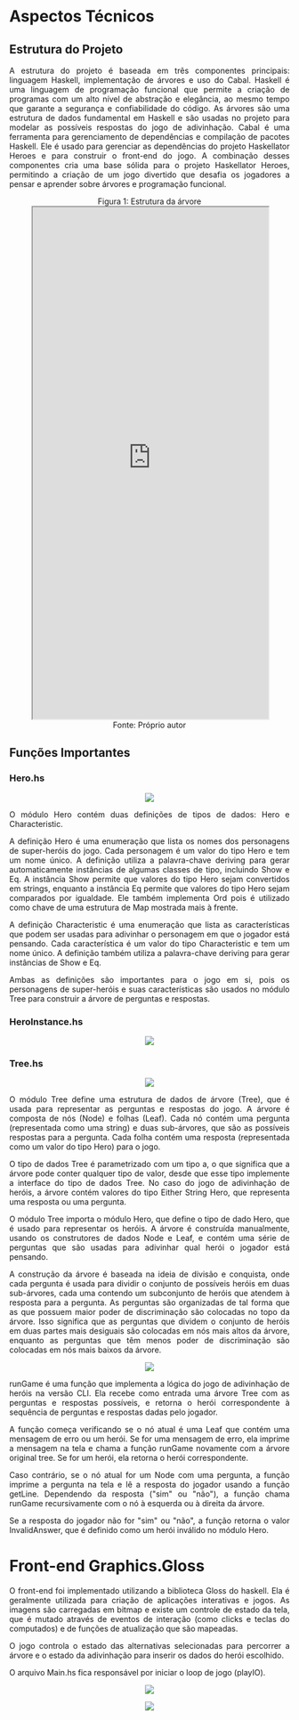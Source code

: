 # Aspectos Técnicos

## Estrutura do Projeto
<div style="text-align: justify;">
A estrutura do projeto é baseada em três componentes principais: linguagem Haskell, implementação de árvores e uso do Cabal. Haskell é uma linguagem de programação funcional que permite a criação de programas com um alto nível de abstração e elegância, ao mesmo tempo que garante a segurança e confiabilidade do código. As árvores são uma estrutura de dados fundamental em Haskell e são usadas no projeto para modelar as possíveis respostas do jogo de adivinhação. Cabal é uma ferramenta para gerenciamento de dependências e compilação de pacotes Haskell. Ele é usado para gerenciar as dependências do projeto Haskellator Heroes e para construir o front-end do jogo. A combinação desses componentes cria uma base sólida para o projeto Haskellator Heroes, permitindo a criação de um jogo divertido que desafia os jogadores a pensar e aprender sobre árvores e programação funcional.
</div>

<figure>
  <figcaption style="text-align: center !important">
    Figura 1: Estrutura da árvore
  </figcaption>

  <iframe 
    frameborder="1" 
    style="width:100%;height:920px;" 
   src="https://viewer.diagrams.net/?tags=%7B%7D&highlight=0000ff&edit=_blank&layers=1&nav=1&title=arvore_binaria_haskellator_heroes#R%3Cmxfile%20pages%3D%222%22%3E%3Cdiagram%20id%3D%22prtHgNgQTEPvFCAcTncT%22%20name%3D%22Principal%22%3E7V1bd6O22v41uXSWhBCHy0ymybS7yTedadPpd0dsYtNi42KcSfav35KNbCPJAmIEsiazulKDAdt6T8971AW6nr%2Fc5tFydpdN4vTCAZOXC%2FTxwnEcF4fkf%2FTM6%2FYMDuD2xDRPJttTBye%2BJv%2BNy5OgPLtOJvGqcmGRZWmRLKsnx9liEY%2BLyrkoz7Pv1cuesrT6qctoGgsnvo6jVDz7ZzIpZuVZ6IX7Nz7FyXRWfnTg%2BNs35hG7uPwlq1k0yb4fnEI%2FXaDrPMuK7av5y3Wc0sVj67K97%2BbIu7svlseLoskNU%2Ffhz79%2BeliMrybfvkzv%2F1rk0feRh8svV7yyXxxPyAKUh1lezLJptojSn%2FZnP%2BTZejGJ6WMhOdpf82uWLcuTf8dF8VpSM1oXGTk1K%2BZp%2BW4aPcbph2j8z3TzqOsszXLy1iJb0Mc%2FZYuCnZrET9E6Jb%2Fvg%2FhzyxVYZet8HKt%2Bo1vyTZRP40J1YbC9kK7AwUeUy3kbZ%2FO4yF%2FJBXmcRkXyXGWRqOS06e663a2fs4R8aQe8MN6GaHtPKRSI8Qh7xvarlrftaXqV59HrwWVLesHq%2BAf5QfVzHJ9jEf6Lua7yBvJi%2BxXY0cGq7E9t%2BK4ND3rbz3yO0nW5pF%2BTuZQvf6WMU%2BWlKE2mC%2FJ6TPgiJizz4TnOi4QI8FX5xjyZTLZsG6%2BS%2F0aPm%2BcBclyuHnk4%2FnCBP9byZZXtRX5UClipn8qP32sF%2Bm3jFy3cxi7Jnp5WccHRsRvK%2BQLl7i%2Bu0cUVyoZQK4QS%2Bes3St1LzA7%2FKom9Ofj4Ujl6ZUcvSXFwGzn6iz2RvN7fRA%2FYPaaqsLAfFeYDMzUYAmAABeYKYvB%2F5PATUUdEGD6ghBxsxCKkQCgifz5eX6AbQUSqAvB9lhTx12W0YYzvBF21sqFJmrJTFw6aRHHwNCbnV0We%2FRMfvOONg%2FjxScWcDTQUI5ZTJRYMS2J8P0BOjFFmB6DJ45jnkP8qOktBmcfk36f%2F%2FDz7LYxG%2F%2BA%2FvhR3Dw%2FTkSNS5phpMVQ39axnAlHPyBcWadEzbdWDAFhcUINwfHTqDeWP6EqjyJdXhETnaFhNZV7cj5GEEHO8g8AlOPjnaLGZ7YVip4DlN2iymoHUas7kVjOjsYDN4dUizunRTTxPFskis9GSQhQcwVd9mNLl4yf4W7x2v31bfnt%2B%2FR0EH73XkeMMonneAM2N01ZKC3qoraQLzyJh3Wmr0%2FgANYZURnvrSiY%2FwVsv3wWXRNs7FRkelSQ51apUb%2BjEu1dyaDMFTd2aPNoc%2B%2FT1bD2PFpGVytnzwkssBYW9qGepNfWBQKyBPJ2eQV8oqlH5AvUE%2Bnwsx1Jdozw%2B0lEH8jykF%2BNJVYjrCFx5jn7Mm1AIOfgc5wlZQmrohkAYWBQNOZWgFtFo7bfwbghj2aN%2BCwyR6oaTeVqOx8J3IDwImyLDgHBzi3t%2BQJgx%2BelAeAQuIR%2FFPzcgjFsA4TVhAfAxXhNFd005IZ4no%2B0hyNaUe1%2BKPCIkJ2Qt8pjeaSNEhiEPkTHuMYKhhIrvASeRYAQOVqiF0NDU8qFArXOEjqZ6Q74WyCfoaAyFCHj1EUN5Q1h1uZ6AN4TNC10MRJP9crIvQYVHVlWPY9%2BWAz0uT4hdNQcGrvJ6PSzot0EyP1BID%2Fuc%2Bugz3SJnaxY6eTdzx61XvXJwe6qHGkHgV8XZ12PoOMOFYU2IxEOq6%2FVESBwRup2lZ6wWzC5yRNDr1jPWX%2FLpiyWf7xaECtZw9kMeLBMj7%2B%2BVb6r1AqJJkV%2FYebD8NDoP0sBhGU1dPdWMkgwHcC7Dg39VrRECwIJmNaihq8gmblnAb7S5VspHJ4FsBIMKwdBp1po9mD1HfyQbiTkLhfWm0en%2F5K%2FLIlvYaLIh4sozvT5D1I%2FZz7fr5NuXu%2BBm%2Bndy73y%2Bh9kI%2BUNo82YaVvp9JSW3ctQMBjOb0u8TtBGEg5TONoezT%2BpYKBYjYogqYoG9oYMhgehQvucCOguSMFnQjX6Qz8Ui%2BJ6x7U%2FqO0Qy2vVya4qRKN2IQ%2F9svYxz4h%2BLLJ2myXIVn6pNqnw%2FjMl1OR7wZS1iQKJbXG2B1hZ1HD98ViZwmtp72DTwukfXAHCS%2B6ZgWOuqMw9XI7cerDR4yTrCgOqGqr7QFJuTxl2Dc2Ha8zCgMmaXrrueXLp%2BRsaBkpEb3OB12wspXV2xaud8QxQqse0kn%2BBz2L2rnpOweoe%2B%2FAITulMdM0vr6nDo8XV1g7eeBGKf0KDemUkoqnHrn1IYtMelPYz4jiZfiEUfcc%2Fe4hHJYklQhC%2FDNXzUsukJsEJSoydfkM5xxWli3qZ89g%2BqmefrIiIW10ZFPHK5Ni%2Ff9y5ZddVgmjgUXdlz08Tn4Ro0rk4Mm4a99xAOhm4nmI0f0eTxIZSuwm0tCx8x9FXX9%2BI%2BH4kEidWRP0QPLWPS%2BqgOm6c0sKvLs5DnOZcl8Y4WfLME1NFbNBV9IxEdXzjehmKT5Jm8nNKXezXtlcS8OXj3nQUPyu96ylbwkWoP7xim65rON7AzYq5Bz%2BzM6PQOAimLcAG3XhOl8kImY%2Bbd9etRuxL1Ib%2Bwp74nCEJVpZffsA2qszqv9wS6RqbCnZuk05RAGx29ntO67J%2BvbNTPEKIBC7zk9vO9XPd4gElSritfxJ6U%2BL63cIeymqltyZPYPgjsSfxUoI6ccaGYxavxxkcIOqobNMHIlvNNjU7qKQW9i6weIVHVeR2VJDuZv7H0sforFaCUygaGI3v2ghuX7Olpa2ytbXjlwYafHdc2IVDdoKkf0SJloxKnTqZWekeUgrktiWGblkSb8e4I%2BZwtZwGK4QISYvTzmvWDTsgalF0mdxH5jaIw2lP3iqBxda9QjBWdY0zAfKu%2B631pUDXrmGHXIeDNdKi269DFqhv02HV0LijyPPzvFnwKzJi5055Ph2DT5jH580OeqDvkCQOf83KNH4axk5hqcvffNd3T8UOzutX77fv5JBlvJwuy2%2B2Dp5Cf78tiVcNNWQJiyYckO%2F%2F7jELVZpl5azDriHfVff9SLHALJeTC2rwJ0dO7Th6zfLq22nkQh6n6HpbQQpsDIc962V8tpcz21acFzQDzEPjVqRWBV7cdlI9VN%2BhpiGXG%2F5116GLoKXLSzjohV5bUD%2BfYFN9VykYnQ2w8F3GtHhcnweydaxXKnqp%2Fpg0TquYdYxaXpBGPJLh0GoGFnoH2e3PyMKlC2P3%2Bccdye64AU1lPV02Vg2QkFlcS6%2FM%2BRUelt2IGs%2FQxjn8zrLxBUxU5EJuvzjKIpFYOndg3B3C5lo5aoDXYM7XAqmMSD8mqZc%2BANQ7xyAk57eDLLJyu0IQ6dXNAtU9b2JGP12m8spke0LxQETamEt4KDKIMcNRHQgzZLZ4PbIRhTSQEBcob9PizWLT1Qybm38JTb%2BXfPngx0MKLks0JuT0lGO90vt17a652IFTdoImrRfsouOnrVcR89GgR00duqoOW2YSiVgu9dQe6lzz19kOgB6vawmLV1q80YpIvKH0e4nxidb4FIYEqEKDhMy6eOZjGhmItpXmotSOeKZiGU%2BYQ1m0Jgxz1HXr0v9dy1LyBqKYPrmo5L2QzNhOX3TTaOQ205DSIcQtO01S5oySICo0ss9VqTV%2Bs6GDejQlJs3EyiYj1sxGMQAz51MExs9dv7gCKqsO2SgP11oYNgvw9eTWI20%2FM5%2FsYO3JqAr5zty7xzOkmr%2BPE85FZJGbZNKPQ1akc7XpG4Ku2jOj78pZhzTvLSssYm9WhRqsV%2BY%2Fua03IksfJIppYXojq8xsR4KEdbk%2BEI%2B%2BeXccYnEHregxuhuYR0TPLhx4P7NXcoae%2FYZiRFvbwW3C2%2FAaCIfjNptkRKoHqZnQEw1ElicoovBE9NUqxqc8TzKLHJN2447SPhtB4A2uKnBDS2vnvIBRD09AdPmPgiRmDmzRazUSJtCdN4PhivAQiKS167uwW0eRDspGeq%2BdodB9P88hiugSeICKepNu%2B5%2BogMad%2Ft06JUhvdRXn0nKQzm0kCPZ8vDfU8OHw%2BTUQSX8tQ7%2FUs%2B9fupjIHiJbE8ZzhtZcjAoDf4%2FkyXhWR1WlntpnSrncG%2BrIdBXqtovONyTj367ux0p36Rq3Os8Cn0WuYLouzqFZsTtPOh1ucRtOW5YBG%2B7tKru2k%2FB8G1eAuG1FhrsfLGPMtwft0XZRztMbx1PKwfejAgYvljgAWCYy0zEiqdwNpsG9I07KWfraygo7oIVtZjHQq3ZCe%2FV7ErCmu9pnT3bQabrbRWQ7VEbHu8ZKgTUnyJu64yh5zWqRM06fjNJlHNsYdsVv1TXzY725nSux9QLCP%2BSU5cRcnND58nyVWD5UMA0mZMnSH9%2BCRMQbROM9ErWYbKOSeRt9jruwlRPp2P%2BI%2FCtTufoTDoOYWTXU26Pxbs%2FphUz3liD2wlusNxVpvgx9FnMbjZFHmPpNxtrIRf%2FCbsR2JjfaLPwIxUG2b36eMj9UXtpgxxSqEfJIW1BQTh%2Bob9DTIBHbM4zaVF81o12rNi4HnDMCLbFnfVE%2Bc%2F7uOk9zyYGSAGztf%2FUYjkdiT8EscLciZ2zx%2BFTWJNe4wxqLL0mP%2BVA2ED6mxFZfVKhnTKMUvZAFtHg7jAn9IsiiByQFVrpjWsr%2B%2FPXQb1xD2GzdyRbLcRvPM6mo1hLhRVsAA8XAEOnyIijk1ItbSIZAEUx0TijldMZj6EK%2BWNsvEbnfkAco35QJhVtjvPFwz5nHVu2adBwtPI7aYVqqbJxwTcaA5wJgejbP5Y0QTT%2BRVvqSAItq9tjA0FwChKgMSl2fwjoRAdGF%2FiOhcc7FzjBK7EA5BG3uHM7Kuwlo%2B0LWZl6TB0BExFsI7VdH1XDyhOxGh2nk1QHmHnmBbKMLts5ztrBTrbkY7B6jazdjRaGduSrm%2BUk8IRFobgiR9y9r9W%2Bi%2FzosT36qvJOpx54Ie33IlqL9LU8ZKdE2Pp6zHEUW1G1w8IbRjQ0YsQ8NEwCVxBFfaVtVvXgDbn60%2BEkAJRUVwZInMyFdDbsaW56phi8OVrHDXa6pXkcyI%2FYFKoVowVeduVi9MBYHyel0D1cRAW%2BO8Mx0GkW0LoWCeZNtIDF2hfB5N1jSJAIp4vMjS7QOmNP1mdYqaJyGWt1z3G5UR86Gfo3HyRIixaWOyN6YtqRcwIr8g2T7tE3k2lZzN8PWbOM8lGt0awjgOp%2BgGrxn4ATZWVZvKBka1876kxlot%2B%2Fl2nXz7chfcTP9O7p3P9zAbuc4Q1Ol4peW%2FrHNIfKJsiPETBUDYOZ8bgBCvxutJxvTaQ%2FKYR4uEvGM1CMD12q1vR1Ssc72Olkmxcx7A1bzcOGtTIWWt5eEhuc92NRsqzQ2BMYO2zyPHsgsdNggydj7k8URSm1XSYC7dzCpO2H3zRjHX6oTExXqcxhFtG9pYvGhOFebicbXcrCV%2FbJkdDEJhX2SI%2FOHLFHbZ10Odm29AyqrYDOW21%2F6BkJ8Kd4wkulxi6fhV0Qj%2Bf1REi4XVWAQ7kgl9AxOC9cq8l4S0Nnvy9ZRMwJJfONi4FvnXaT5PwOgCCSWTdzHtWZjTYdLsK%2Fmv999FfBgRd8wS8ZYDmc5Qzv3u5BwhdKJksw9C1Ts0CrqYZrjZTj0GkzJXl6xWh9m7TZTuNitm0dzKShF%2BZyHsSPCWLl9EafYPaPQYFdMkT21GviEfInV6nUyt1M6VGGklt02nuFvtHPKbNPVMFnUU79BMbaMqFpMiFAfqQ7dfP10dm5OkrsvdQOCKjsSxmDayMQR900aWN3SkqM3AIPJbXIGjdKtNvLJGwtq8q9N53lUOAEeIdR%2BwyUpsT0v2jO1vEroxxCe5jJlYoz%2FkmKu7AZ7SJWtZj2i0B6GSqU4CBR43h4Y93IhIgfTXSzYB%2FjNLyY9OFjYPaxghvyqgIZDtyKwtTywlhZg7PMt4XHetSU6ALlEAQuxs%2F1aFy2cbtLfQy2zq%2F35jqeoj9AmaM4jtfmt4rZEtVprYels8WDRc%2FnXQEPTpY5317IMpyhbmNguHwOkXqjhiMOx4cfsf1J%2F5lDzmiZ0tUwI5dsCxl6S8SuKrVYYbf2GSPJOXU%2FqSLCaNUXplyP7m4C2bAYnr8NIjHXvXKyKRzO4%2FX%2FDfHSxx%2FfAyDAPsQ9ehf7nRxiG4BGAPWpAu4jSvZ%2F9B6NI9XIQMtbFtfpHTG14cZM%2BxE%2FCIrDFcemHns%2FZPE6PQ0nVmrKof93mc5YJ8%2FFM37mvQMF%2FFfUTJxYtkmiys3FZmhP1jSLwO%2B2HMj43pTtDESNNv62hFczzAamAnjJp2Bg81IdFTWkmwA%2FmJRXW5q0slYfLyVHN4IaPvnmzKWEQbIoS8RASiRHgSEiBtJBCdocUxbG0PHTAbx28OHU6rhgV9239m1uvtv1nNnGzE1LngrObrPNxexarv3RAMRewQ5s9ZHlsJhzyXUzrErWu8z41GRITE3OptnmWFzWgIs1bj3bQGVoY%2BGBYSg1xfsvE%2F1KsHX6LxOMtsHtA98gEwjSCyaTWGmg55OUrT1Iym%2FdwkcSyvmvf0%2BMxM43IUyLGLx57cVzmKWJxmt%2BcCueiKvGCzV8jsDtNA1nsq220qx65ZUNsdpvtnTx%2BXgP1DCl0Cx6%2Bh0uboc5wnZAmo2PVGuuEGCKi%2Bd8tJbeN4avnGYFwyO5CWa%2FWbznZF%2BG5%2FBIezRr7rD26NRPz%2BMZ5naWL35DsolHcMHFNmjp2BKF2p%2BWtNBBvxa4iJYIOe7FtnswJpkh2iFKa42PTHVCfDsEGptFUG0LbLpzQezywfjzriNnsIW8Ta9JnqH8xrDKpNfoG0dalXKy2Zh2oxWDJo3cU04230nBxMBdzv0GkxWuKaqCAYPgePB%2FHS327HsWwHLOmFZrnU%2BMwKvJqv83Az9FTfu2XoIn4ZzQlmIr%2FWclwEUSMd1C8wkgzFthoYcVPJw0AKTvu10KKf8cuaNthvrbK1JnnE22Qondvfr00W%2FYSbKB0f7Xmwhxgw4KkxPELyRJ%2FBauU04gupQSCjQa%2FayRP9B4v9tuO2WiclyOGm7OcgUU5%2B2Owum9CunZ%2F%2BBw%3D%3D%3C%2Fdiagram%3E%3Cdiagram%20id%3D%22q27lq-_fJ9Zr8QDPTyCq%22%20name%3D%22P%C3%A1gina-2%22%3E7V1Zd9u4Dv41fnSOJGp9dJJu5zZt76Tt7Tzdw1iMrRktriylyfz6oRbaJikncqRaAu2edsaSZW0AgQ8fQHCCrqLHdyleLW8Sn4QTQ1ukgT9B1xPD0Ok%2FumOFF4TbURxxG%2FzDdmr13jzwyZo7MEuSMAtW%2FM55EsdknnH7cJomv%2FjD7pNQvo3bOQ6JtPd%2FgZ8tq72u4Wz3vyfBYskupNte9U2E2cH1ja%2BX2E9%2B7exCbyaGPTHQI56gy0mxj%2F%2BLrtIkyV48jB0cPV6RsHiz7L1W1337%2BhNsnj0lcdbTOdP7%2F%2F9xn%2F3845e5Ih%2B%2B3SzffIg%2BTusLrbMn9tqJT6VQbyZptkwWSYzDN9u9l2mSxz4pzkqvc7k95mOSrOhOne78i2TZU61BOM8SumuZRWH9LX2m9OlH8fsLi23%2BWZ%2Bu3Lh%2B5Lae2NZjkO38jG79yc5IP29%2FVGyw31TPVzzU3jfL3kGSp3PyzLuyap3H6YJkz73TVjomSusdSSJCn5ZupyTEWfDA3zGuR89ic9xB6kCPrTWiXwUyqrt7wGFe3%2B%2BnyRWazFDSqFkf8R21QZw24DBYxPTznAqEpHTHA0mzgNqBWf1FFPh%2BpXhkHfyD78rzFbJdJUGcla%2FFupxY1xtp1waoPnJrB4oTk8e9erB%2FgHSQZX057YJesrZcT9Uus9pqLexDbmJ7K1%2BKd7RzxuT%2Bfk219xDl4VRo82hDKx46W67%2BLZd1QpbLlCzX7YcbNYwW6sdoTbULXdPPZqqLllmSln0h6SKPM0z3Uk2aleezf%2BYF3rz8TLeWVJ%2BoB71EQTFkSVQInCJ3qkf0Htf5iqRsE73d%2FlJSXN7W%2FVoGGbld4dJM%2FKLRAK%2FOrVStJ1doOBrnB1G9%2BWsL8nXLrvYtdwC%2BrY3anNiD%2BKNX%2BJUdH2YavBe70LY79nmyYouqcEDffWH4%2BnZVLNh80VeZ2gn5Kkf2VUGkhq%2By%2BwLYSNcQZ1gYRDy7rtcpnQsJYQ9igo4Gl7tpZj1ELPZg9fgwNO%2FC4q9ZPXL9O%2FAK7ElWUy1uwu0P5psmT04YZ9PZRfPYSGuG%2FcaLsL9UU6q%2BWl7Af59CrVIKhpbkxc51cZYlvgvCwMcFJ18cUypXdIczAjQwsGyT00EdbewTFxto4GIDXX9OHVDLKJAX%2BDq5S8l0mUc4xlBDwSliwR%2FjRFlsuCtwA6DADSjRYJ%2B4qX2CpKv%2BHBc4TQUtNUxB%2B9SCTTpSN9qsBmYvmAlprhBvHpcqZXfCsJp6IEpm6J%2FF77%2FZug5hKVFv7IiGnCNo5yxN8dPO%2Beoh%2Faqz7dV4Zn2ZNa7twWHKvqO81U2fI5hGFW2GrOaBEQx1CiQud10vSFycYSeQ2WQ3tHn1%2B3UUzBOwmNbg1VNn6god0trPKYR1oELQJ8Nl7JIwXbhPiqOixA%2FuKVrwi%2F1UVUgBHaICSkBVBzHEsUyzKaqFqBEOcDfM3vmLbtg9pboI3VUY%2Fjv9wX8XjQP%2B83dhqxoMHEjmq2iFvBOyQptR3gg37FdRpnd4TbCPi4%2FltzgOIhxABZoGI8IZd8peGXBYYchkuSoj3Ww50iupgR%2Fpyd1fxTwQQwsrnHA9YVzV8wrwKo6uVq2Tq1Zor1QHu49uqtUj46Mj60Lb%2BWNavOUzey1j4BT%2BQAD0%2BsFCf1GPl57NqcJs%2FussRRM9qhu2zenUuey5m9bJ3P0OfHN6gW8kJAUzlBQ7SgqJxPQSAQaK53SB10ZNhdEMu0HCczKTPCSeGzpJrrXPknedxnFcJkLUX5vpL7ti9W5UyZIzpqWFXz0BEOq1VupTolKNQRjyHX1wRq8QqCuEA6UPMrWuVkWy0R%2B%2FrguA%2FDxdupvqyfz5DiB3XwTkTTXHVDfLpG6WUgXcoHA%2B0RviQk%2FLlD9VKB9qGlfANqbVmMRlRwFC5wyknWHMxhm1gjFdDR0kt4XGxchvIzhjkBDueJClnwyxFJh5gklSq3yZDeI9U%2B61gyuV1llaTK4pS5KSeR5mwTralC3xB3PnmScyhxWVx%2BuL0mHCdIVT3eLpd8vVZFfIdAySK5SZckUSj8hu6dcqlN0Lfme033GNnSHMcUVsQlG%2FqaGj1DlLhHD9bK%2B55fYvrMNFztXUewegOSxQGgYntbU66GiFTf3YGGHEiG6tHxMjXdblL2t4QtK7G72unmUb3rCNzgrJmThlSgFQT8hFu9Bszz0qdFHP2z07VUR%2FueuZMHko9tMk8DftD%2BbBXULPBpVKFO04UmM2CII%2BGwS1TVm5XU0N%2FCmYgm81f4f%2Fnuo9XkUVD67w3BzUU%2B6w6GZk892Mjjw1Rz2H%2FmzyUD%2B0n9H3IF5gP0knbBpwsfPH9IbEQF36VJiK0Vi6x8YGIJ%2FOwrQduV%2FiLMKxbHHCMFitybjEYnq8WIyGqdhNPLU1cqkMs2jDsGSS2bZs0jpab6ExqIKc61KroMjsbf0F3XFc3kifMUEn1RtmAYZuDa%2BHKixpbb3sk7JeDUswqBLNmD2twaBdGI42ZCUke27eeLLVM9QzazJH3iau2VSJlDOTWB%2FW4lO6SqZ4Wv6%2FjG6gxDS2CJ6bu7GyMQIpqpHp6ff0BqtOu%2FQ%2Fb0maNsCnMUY4jtgDoLEuFWKMM8zMCZjowtJbootK808FXSjMlZq9caXUzhu8nT%2BHRZ20zjsbrv4Nl3VKhou5ZnVJna71XjtVpq4npHqOa7%2F4J39qvJoyto0N1wNjozK9UxTBJ1ULWD0Nkgkrj8dphP08LfJIGZnHSVidoCiQB5oMctnQYDyjqUrgZBln39bet7WtfnWNU%2FJtDd2IVFl11eoqyB23hoS1cI6brNhU4LiqejIw9figLNnRGtaMwZId2NYInjnrraIauUL2YBCMvulgr541kwltHpe%2Flzs51JXVJJwwJL5dhmE7SRXsKgwe0%2FznGzawoyCB8DMz3t512W0JJvukQHgDM64MCO%2Bvipj3WcNk3VX1WGBY8kGM0Sk1l2HuVl0c3RPbTXG0gXibNMiKI6fBddsduG68XtO%2FQbm2VZaSIC6Ws4KJoy02PDczG1Qhs21DEvD3oJTo7AFPP5FFkZMQ7c8Ya4DEWQ6bbviwK4BsMPXFfUIEpy1EcI8FEXrxGZYntIzahuNqNiGzFS5ttnsqbS6avJoan74%2FLjOoejGzbZ1t6P4DnVNKV7BuysqGWXbXxvI7VgmxeXWDZF9Vj6ycDpFV%2BjMnQQo1mrKZgm%2BguipZCVumlN%2Fhh2BjYbQZkxyImMoS5lVYVlPYCzGqOkXi1UFtEcHROvuMQBVYZ1QlQ5TeOFfDFhYbPLeS6aZ1CjaveNmuwGpw6jh88aGtS2xNP81G5R6nzCixK%2FfNE7ErH6VLmvQea1PSa5s06ZV1uIgiXdIcmdpXK9Z1euuKgjR3yNI89dybXN%2FeOrgN86zuijYnC6ghrqPzNq85coIY4joypX9NoiQMSplBiGptQ%2FBHtiJRrQOG5x5BTaTTus%2BtdizUOgYVkvlxZWoinf6oceRpfDg8zHxbdWcmOefy7t9hyk6prZqzZ5VZF31WxJ711%2F3EE1aZPXeK7qh7cqfoA5J7WbAuO0pHOJ0HOAQaArlC33pbmRCILV2x2wc8j5dFfq%2FsnHYPqHMa4guPHFUyfK5cuPwx%2F7uQzhWmLheEcDxNVeHIzOTH7QLZ38sFskFIyBXqwq3GJicQJSQTeLMQx6V8brMUx1DGkK7pqopIJuK%2BB%2Bu9BP8YhSOtoWsamhKikZsifA8eCZD1InRXqFJXRCgN1NaeQg84q3W5bUN%2F75Rqelzoi7C1FquuwaqpsDTeG9ui0QBU12CKz1Jv91rXIL2wDhdRpK7B3UPsKVPX4PZE7E21Cw2xVnPCJJ8zs%2FdK5evA7F2TvOwrFGQ7%2FT1hLYeAhCWrm7AhREqP4VmwiMEz2wLBrlnQ4wIGpPGFWbbn8VcEtN67%2BCzOb1nvnVmoHi6iCGDwZC5YmRL%2FynD1ghUMTeexwpB9VZQDDmx9iRPwMPbZw8jXVcfDmOjsYUSVl9MlaoWklfXqpdbE9oSIdJCm3sq6GTkrdGh8%2Bqn6PvVZcAqv9sSwhBJvXZXaE09OLdHTh4V4%2FOCBflwUH78ui2L8aje9k51vZHM0yhSUycvPMTxJegBTUJ6cgnpfDcF0nodkDUM4yJOEo0ZG3ZNbctzmK5JGGEjmdorEPoXN%2Fb61BtmYI5eN2wik4IRPutZ2mrR3tL63o41jpobAMyOkvTrG2H8VpPV3FVUiGTm%2FoQ5X1rVb5CaI0QyTj4GPHMTwDbmUC2I2DqptPK2iG9C1rjE3pJKdzXtpDFxvST7ZF7qWJfd%2Fp0%2BrLImBhquSI9ogZeDRaq3DnFSvcCk6p57kX4rvBtPXDARjG0JBcfPClgDDH12TWUyYZfnSzCN5NIGUT%2Ftuyr97ouzwk151NgO7hSM9WkJqFFoiM4RfSLrI43JOIR0aaFaesiUp%2FGMaEah%2B1RYK2ZVZ%2FaxWaU7IX0m0IusMgzHSSFErLbOI1wm1oAXYebMu5k4toUzPcXkJOZoySEcuIQYiEl1Y5sRm29Al0qGu9pZEwbRMXsJ0U6ZAdoLMVs6%2BTX%2FMPv%2B4nL35mn99XL21o5XP2kiMla3ZhY6N9w%2BrVnbqCE0wPUYrACxlkh%2BmHiX9pgAokurvMvByAI1a3%2BALQY1aWPWHU0fosg971IoP81tGrev1dxVFBu0g68T1OGhHnfQ%2B%2BqAdm3Y1NH3FfiIXLI0WY09dnSeDXAa6gUNsme17V0ZHs5g0NKEar3z0zctnI8pRQ0AyU%2FcHy4ABEo8n2jtFpCOTdf%2FNcfGropvbt5g6lHRdNnZLJhwHAWnS7tQROrqoIjyZxfucBgsip8TGKxrbUFM0Mp33JfFJ2lDjPF7ZmGz1c8Vkw9LjXAv%2FHJJkRG%2Bk67oiopGroN7nEY4hITlZOA05CpDCMSTh%2FKeuO4MjHdHh6Ju3Dl06cvVSNbnm%2Bi4NfNADyFDF8cg0wiwLixIzQNKRBhCbNQBeOjKV8OFidgFINNLAQfDqaJtFI5MIzSWz45WNI1D2uuEqIhuZQrjJM2BGTRo5pipGTeYIbvB6nocBKEwtsaPqgOqGCWebeh44AvLE9ZEtRSJSdss78nlL5RODHz%2BqyEdmDK6vAEnGcVUVjMwWfCVpCinpI4U6ysimYXmL9QKnPmjhKAKoDZkloMHOAwkBCUe2aqOFa%2BWxaVLUTO89kpWj0Je6vEn8Ytr%2Fm38B%3C%2Fdiagram%3E%3C%2Fmxfile%3E"
  ></iframe>

  <figcaption style="text-align: center !important">
    Fonte: Próprio autor
  </figcaption>
</figure>

## Funções Importantes

### Hero.hs
<p align = "center"> <img src="assets/tecnicoherois.jpeg"/> </p>

<div style="text-align: justify;">

O módulo Hero contém duas definições de tipos de dados: Hero e Characteristic.

A definição Hero é uma enumeração que lista os nomes dos personagens de super-heróis do jogo. Cada personagem é um valor do tipo Hero e tem um nome único. A definição utiliza a palavra-chave deriving para gerar automaticamente instâncias de algumas classes de tipo, incluindo Show e Eq. A instância Show permite que valores do tipo Hero sejam convertidos em strings, enquanto a instância Eq permite que valores do tipo Hero sejam comparados por igualdade. Ele também implementa Ord pois é utilizado como chave de uma estrutura de Map mostrada mais à frente.

A definição Characteristic é uma enumeração que lista as características que podem ser usadas para adivinhar o personagem em que o jogador está pensando. Cada característica é um valor do tipo Characteristic e tem um nome único. A definição também utiliza a palavra-chave deriving para gerar instâncias de Show e Eq.

Ambas as definições são importantes para o jogo em si, pois os personagens de super-heróis e suas características são usados no módulo Tree para construir a árvore de perguntas e respostas.
</div>

### HeroInstance.hs

<p align = "center"> <img src="assets/tecnicoheroinstance.jpeg"/> </p>

### Tree.hs

<p align = "center"> <img src="assets/tecnicoarvore.jpeg"/> </p>
<div style="text-align: justify;">

O módulo Tree define uma estrutura de dados de árvore (Tree), que é usada para representar as perguntas e respostas do jogo. A árvore é composta de nós (Node) e folhas (Leaf). Cada nó contém uma pergunta (representada como uma string) e duas sub-árvores, que são as possíveis respostas para a pergunta. Cada folha contém uma resposta (representada como um valor do tipo Hero) para o jogo.

O tipo de dados Tree é parametrizado com um tipo a, o que significa que a árvore pode conter qualquer tipo de valor, desde que esse tipo implemente a interface do tipo de dados Tree. No caso do jogo de adivinhação de heróis, a árvore contém valores do tipo Either String Hero, que representa uma resposta ou uma pergunta.

O módulo Tree importa o módulo Hero, que define o tipo de dado Hero, que é usado para representar os heróis. A árvore é construída manualmente, usando os construtores de dados Node e Leaf, e contém uma série de perguntas que são usadas para adivinhar qual herói o jogador está pensando.

A construção da árvore é baseada na ideia de divisão e conquista, onde cada pergunta é usada para dividir o conjunto de possíveis heróis em duas sub-árvores, cada uma contendo um subconjunto de heróis que atendem à resposta para a pergunta. As perguntas são organizadas de tal forma que as que possuem maior poder de discriminação são colocadas no topo da árvore. Isso significa que as perguntas que dividem o conjunto de heróis em duas partes mais desiguais são colocadas em nós mais altos da árvore, enquanto as perguntas que têm menos poder de discriminação são colocadas em nós mais baixos da árvore.
</div>

<p align = "center"> <img src="assets/tecnico.jpeg"/> </p>

<div style="text-align: justify;">
runGame é uma função que implementa a lógica do jogo de adivinhação de heróis na versão CLI. Ela recebe como entrada uma árvore Tree com as perguntas e respostas possíveis, e retorna o herói correspondente à sequência de perguntas e respostas dadas pelo jogador.

A função começa verificando se o nó atual é uma Leaf que contém uma mensagem de erro ou um herói. Se for uma mensagem de erro, ela imprime a mensagem na tela e chama a função runGame novamente com a árvore original tree. Se for um herói, ela retorna o herói correspondente.

Caso contrário, se o nó atual for um Node com uma pergunta, a função imprime a pergunta na tela e lê a resposta do jogador usando a função getLine. Dependendo da resposta ("sim" ou "não"), a função chama runGame recursivamente com o nó à esquerda ou à direita da árvore.

Se a resposta do jogador não for "sim" ou "não", a função retorna o valor InvalidAnswer, que é definido como um herói inválido no módulo Hero.
</div>

# Front-end Graphics.Gloss

<div style="text-align: justify;">
O front-end foi implementado utilizando a biblioteca Gloss do haskell. Ela é geralmente utilizada para criação de aplicações interativas e jogos. As imagens são carregadas em bitmap e existe um controle de estado da tela, que é mutado através de eventos de interação (como clicks e teclas do computados) e de funções de atualização que são mapeadas.

O jogo controla o estado das alternativas selecionadas para percorrer a árvore e o estado da adivinhação para inserir os dados do herói escolhido.

O arquivo Main.hs fica responsável por iniciar o loop de jogo (playIO).

<p align = "center"> <img src="assets/statedrawings.jpeg"/> </p>

<p align = "center"> <img src="assets/eventhandlers.jpeg"/> </p>

</div>
